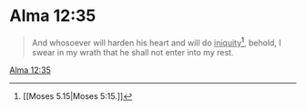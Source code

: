 # Alma 12:35

> And whosoever will harden his heart and will do <u>iniquity</u>[^a], behold, I swear in my wrath that he shall not enter into my rest.

[Alma 12:35](https://www.churchofjesuschrist.org/study/scriptures/bofm/alma/12?lang=eng&id=p35#p35)


[^a]: [[Moses 5.15|Moses 5:15.]]
